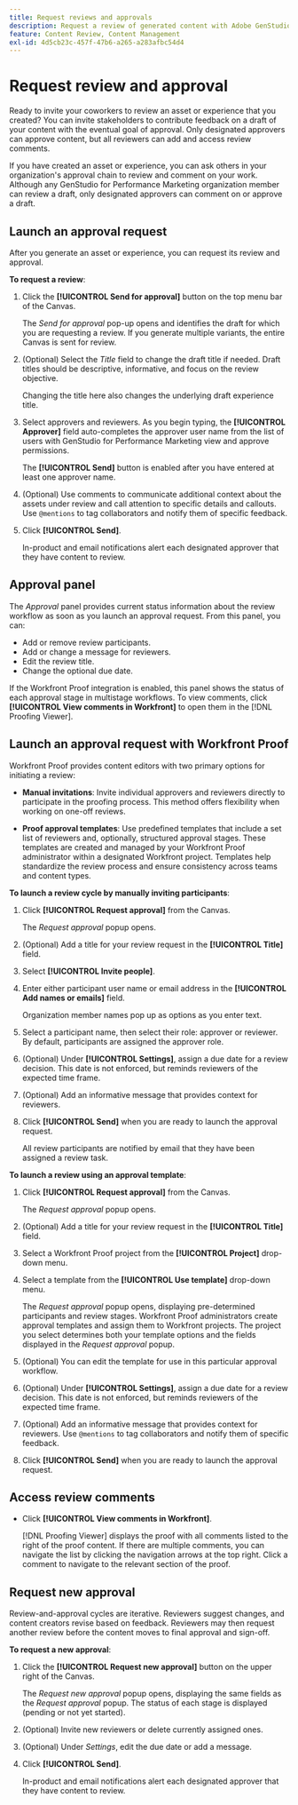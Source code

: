 ```yaml
---
title: Request reviews and approvals
description: Request a review of generated content with Adobe GenStudio for Performance Marketing.
feature: Content Review, Content Management
exl-id: 4d5cb23c-457f-47b6-a265-a283afbc54d4
---
```

# Request review and approval

Ready to invite your coworkers to review an asset or experience that you created? You can invite stakeholders to contribute feedback on a draft of your content with the eventual goal of approval. Only designated approvers can approve content, but all reviewers can add and access review comments.

If you have created an asset or experience, you can ask others in your organization's approval chain to review and comment on your work. Although any GenStudio for Performance Marketing organization member can review a draft, only designated approvers can comment on or approve a draft.

## Launch an approval request

After you generate an asset or experience, you can request its review and approval.

**To request a review**:

1. Click the **[!UICONTROL Send for approval]** button on the top menu bar of the Canvas. 

   The _Send for approval_ pop-up opens and identifies the draft for which you are requesting a review. If you generate multiple variants, the entire Canvas is sent for review.

1. (Optional) Select the _Title_ field to change the draft title if needed. Draft titles should be descriptive, informative, and focus on the review objective. 
 
   Changing the title here also changes the underlying draft experience title.

1. Select approvers and reviewers. As you begin typing, the **[!UICONTROL Approver]** field auto-completes the approver user name from the list of users with GenStudio for Performance Marketing view and approve permissions. 

   The **[!UICONTROL Send]** button is enabled after you have entered at least one approver name.

1. (Optional) Use comments to communicate additional context about the assets under review and call attention to specific details and callouts. Use `@mentions` to tag collaborators and notify them of specific feedback.

1. Click **[!UICONTROL Send]**. 

   In-product and email notifications alert each designated approver that they have content to review.

## Approval panel

The _Approval_ panel provides current status information about the review workflow as soon as you launch an approval request. From this panel, you can:

* Add or remove review participants.
* Add or change a message for reviewers.
* Edit the review title.
* Change the optional due date.

If the Workfront Proof integration is enabled, this panel shows the status of each approval stage in multistage workflows. To view comments, click **[!UICONTROL View comments in Workfront]** to open them in the [!DNL Proofing Viewer].

## Launch an approval request with Workfront Proof

Workfront Proof provides content editors with two primary options for initiating a review:

* **Manual invitations**: Invite individual approvers and reviewers directly to participate in the proofing process. This method offers flexibility when working on one-off reviews.

* **Proof approval templates**: Use predefined templates that include a set list of reviewers and, optionally, structured approval stages. These templates are created and managed by your Workfront Proof administrator within a designated Workfront project. Templates help standardize the review process and ensure consistency across teams and content types.

**To launch a review cycle by manually inviting participants**:

1. Click **[!UICONTROL Request approval]** from the Canvas. 
   
   The _Request approval_ popup opens.

1. (Optional) Add a title for your review request in the **[!UICONTROL Title]** field.

1. Select **[!UICONTROL Invite people]**.
     
1. Enter either participant user name or email address in the **[!UICONTROL Add names or emails]** field. 
   
   Organization member names pop up as options as you enter text.

1. Select a participant name, then select their role: approver or reviewer. By default, participants are assigned the approver role. 

1. (Optional) Under **[!UICONTROL Settings]**, assign a due date for a review decision. This date is not enforced, but reminds reviewers of the expected time frame. 

1. (Optional) Add an informative message that provides context for reviewers.

1. Click **[!UICONTROL Send]** when you are ready to launch the approval request.
   
   All review participants are notified by email that they have been assigned a review task. 
   
**To launch a review using an approval template**:

1. Click **[!UICONTROL Request approval]** from the Canvas. 
   
   The _Request approval_ popup opens. 

1. (Optional) Add a title for your review request in the **[!UICONTROL Title]** field.

1. Select a Workfront Proof project from the **[!UICONTROL Project]** drop-down menu.

1. Select a template from the **[!UICONTROL Use template]** drop-down menu.
   
   The _Request approval_ popup opens, displaying pre-determined participants and review stages. Workfront Proof administrators create approval templates and assign them to Workfront projects. The project you select determines both your template options and the fields displayed in the _Request approval_ popup.

1. (Optional) You can edit the template for use in this particular approval workflow. 

1. (Optional) Under **[!UICONTROL Settings]**, assign a due date for a review decision. This date is not enforced, but reminds reviewers of the expected time frame. 

1. (Optional) Add an informative message that provides context for reviewers. Use `@mentions` to tag collaborators and notify them of specific feedback.

1. Click **[!UICONTROL Send]** when you are ready to launch the approval request.

## Access review comments

* Click **[!UICONTROL View comments in Workfront]**.
   
  [!DNL Proofing Viewer] displays the proof with all comments listed to the right of the proof content. If there are multiple comments, you can navigate the list by clicking the navigation arrows at the top right. Click a comment to navigate to the relevant section of the proof.

## Request new approval

Review-and-approval cycles are iterative. Reviewers suggest changes, and content creators revise based on feedback. Reviewers may then request another review before the content moves to final approval and sign-off. 

**To request a new approval**:

1. Click the **[!UICONTROL Request new approval]** button on the upper right of the Canvas. 
   
   The _Request new approval_ popup opens, displaying the same fields as the _Request approval_ popup. The status of each stage is displayed (pending or not yet started).

1. (Optional) Invite new reviewers or delete currently assigned ones.

1. (Optional) Under _Settings_, edit the due date or add a message.

1. Click **[!UICONTROL Send]**.

   In-product and email notifications alert each designated approver that they have content to review.
